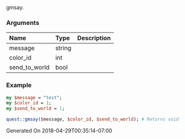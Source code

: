 gmsay.
### Arguments
**Name**|**Type**|**Description**
:---|:---|:---
message|string|
color_id|int|
send_to_world|bool|

### Example

```perl
my $message = "test";
my $color_id = 1;
my $send_to_world = 1;

quest::gmsay($message, $color_id, $send_to_world); # Returns void
```


Generated On 2018-04-29T00:35:14-07:00